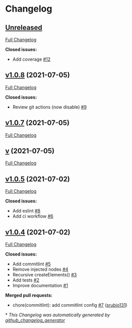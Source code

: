 # Changelog

## [Unreleased](https://github.com/srubio131/vue-dom-injector/tree/HEAD)

[Full Changelog](https://github.com/srubio131/vue-dom-injector/compare/v1.0.8...HEAD)

**Closed issues:**

- Add coverage [\#12](https://github.com/srubio131/vue-dom-injector/issues/12)

## [v1.0.8](https://github.com/srubio131/vue-dom-injector/tree/v1.0.8) (2021-07-05)

[Full Changelog](https://github.com/srubio131/vue-dom-injector/compare/v1.0.7...v1.0.8)

**Closed issues:**

- Review git actions \(now disable\) [\#9](https://github.com/srubio131/vue-dom-injector/issues/9)

## [v1.0.7](https://github.com/srubio131/vue-dom-injector/tree/v1.0.7) (2021-07-05)

[Full Changelog](https://github.com/srubio131/vue-dom-injector/compare/v...v1.0.7)

## [v](https://github.com/srubio131/vue-dom-injector/tree/v) (2021-07-05)

[Full Changelog](https://github.com/srubio131/vue-dom-injector/compare/v1.0.5...v)

## [v1.0.5](https://github.com/srubio131/vue-dom-injector/tree/v1.0.5) (2021-07-02)

[Full Changelog](https://github.com/srubio131/vue-dom-injector/compare/v1.0.4...v1.0.5)

**Closed issues:**

- Add eslint [\#8](https://github.com/srubio131/vue-dom-injector/issues/8)
- Add ci workflow [\#6](https://github.com/srubio131/vue-dom-injector/issues/6)

## [v1.0.4](https://github.com/srubio131/vue-dom-injector/tree/v1.0.4) (2021-07-02)

[Full Changelog](https://github.com/srubio131/vue-dom-injector/compare/8a2e8fecf578e088a68db29d019222a122b8d6c7...v1.0.4)

**Closed issues:**

- Add commitlint [\#5](https://github.com/srubio131/vue-dom-injector/issues/5)
- Remove injected nodes [\#4](https://github.com/srubio131/vue-dom-injector/issues/4)
- Recursive createElements\(\) [\#3](https://github.com/srubio131/vue-dom-injector/issues/3)
- Add tests [\#2](https://github.com/srubio131/vue-dom-injector/issues/2)
- Improve documentation [\#1](https://github.com/srubio131/vue-dom-injector/issues/1)

**Merged pull requests:**

- chore\(commitlint\): add commitlint config [\#7](https://github.com/srubio131/vue-dom-injector/pull/7) ([srubio131](https://github.com/srubio131))



\* *This Changelog was automatically generated by [github_changelog_generator](https://github.com/github-changelog-generator/github-changelog-generator)*

